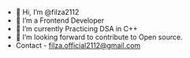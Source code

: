 - 👋 Hi, I’m @filza2112
- 👀 I’m a Frontend Developer
- 🌱 I’m currently Practicing DSA in C++
- 💞️ I’m looking forward to contribute to Open source.
- Contact - filza.official2112@gmail.com
<!---
filza2112/filza2112 is a ✨ special ✨ repository because its `README.md` (this file) appears on your GitHub profile.
You can click the Preview link to take a look at your changes.
--->
